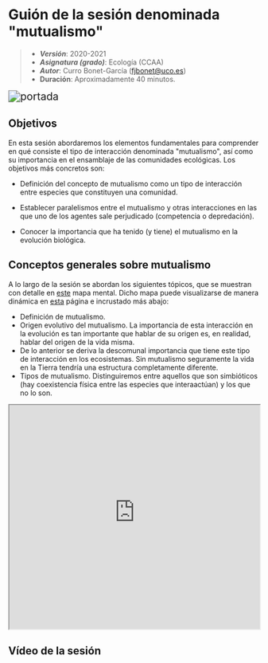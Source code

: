 # Guión de la sesión denominada "mutualismo"


> + **_Versión_**: 2020-2021
> + **_Asignatura (grado)_**: Ecología (CCAA)
> + **_Autor_**: Curro Bonet-García (fjbonet@uco.es)
> + **Duración**: Aproximadamente 40 minutos.

<img src="https://github.com/aprendiendo-cosas/Te_mutualismo_ecologia_ccaa/raw/main/imagenes/portada.jpg" alt="portada" style="zoom:150%;" />



## Objetivos 

En esta sesión abordaremos los elementos fundamentales para comprender en qué consiste el tipo de interacción denominada "mutualismo", así como su importancia en el ensamblaje de las comunidades ecológicas. Los objetivos más concretos son:

 + Definición del concepto de mutualismo como un tipo de interacción entre especies que constituyen una comunidad.

 + Establecer paralelismos entre el mutualismo y otras interacciones en las que uno de los agentes sale perjudicado (competencia o depredación).

 + Conocer la importancia que ha tenido (y tiene) el mutualismo en la evolución biológica.



 ## Conceptos generales sobre mutualismo
A lo largo de la sesión se abordan los siguientes tópicos, que se muestran con detalle en [este](https://github.com/aprendiendo-cosas/Te_mutualismo_ecologia_ccaa/raw/main/presentacion/Mutualismo.xmind) mapa mental. Dicho mapa puede visualizarse de manera dinámica en [esta](https://aprendiendo-cosas.github.io/Te_mutualismo_ecologia_ccaa/presentacion/Mutualismo.html) página e incrustado más abajo:

+ Definición de mutualismo.
+ Origen evolutivo del mutualismo. La importancia de esta interacción en la evolución es tan importante que hablar de su origen es, en realidad, hablar del origen de la vida misma.
+ De lo anterior se deriva la descomunal importancia que tiene este tipo de interacción en los ecosistemas. Sin mutualismo seguramente la vida en la Tierra tendría una estructura completamente diferente.
+ Tipos de mutualismo. Distinguiremos entre aquellos que son simbióticos (hay coexistencia física entre las especies que interaactúan) y los que no lo son.



<iframe
  src="https://aprendiendo-cosas.github.io/Te_mutualismo_ecologia_ccaa/presentacion/Mutualismo.html"
  style="width:100%; height:450px;"
></iframe>


## Vídeo de la sesión

